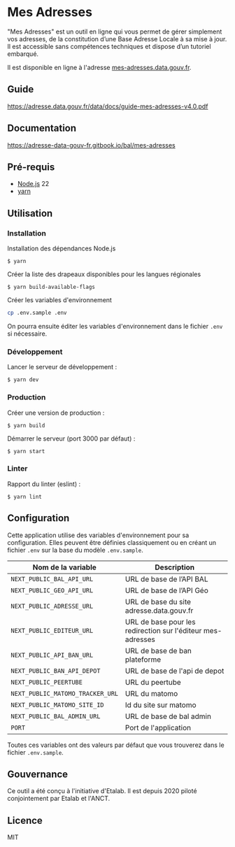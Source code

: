 # Mes Adresses

"Mes Adresses" est un outil en ligne qui vous permet de gérer simplement vos adresses, de la constitution d’une Base Adresse Locale à sa mise à jour. Il est accessible sans compétences techniques et dispose d’un tutoriel embarqué.

Il est disponible en ligne à l'adresse [mes-adresses.data.gouv.fr](https://mes-adresses.data.gouv.fr).

## Guide

https://adresse.data.gouv.fr/data/docs/guide-mes-adresses-v4.0.pdf

## Documentation

https://adresse-data-gouv-fr.gitbook.io/bal/mes-adresses

## Pré-requis

- [Node.js](https://nodejs.org) 22
- [yarn](https://www.yarnpkg.com)

## Utilisation

### Installation

Installation des dépendances Node.js

```
$ yarn
```

Créer la liste des drapeaux disponibles pour les langues régionales

```
$ yarn build-available-flags
```

Créer les variables d'environnement

```bash
cp .env.sample .env
```

On pourra ensuite éditer les variables d'environnement dans le fichier `.env` si nécessaire.

### Développement

Lancer le serveur de développement :

```
$ yarn dev
```

### Production

Créer une version de production :

```
$ yarn build
```

Démarrer le serveur (port 3000 par défaut) :

```
$ yarn start
```

### Linter

Rapport du linter (eslint) :

```
$ yarn lint
```

## Configuration

Cette application utilise des variables d'environnement pour sa configuration.
Elles peuvent être définies classiquement ou en créant un fichier `.env` sur la base du modèle `.env.sample`.

| Nom de la variable               | Description                                                 |
| -------------------------------- | ----------------------------------------------------------- |
| `NEXT_PUBLIC_BAL_API_URL`        | URL de base de l’API BAL                                    |
| `NEXT_PUBLIC_GEO_API_URL`        | URL de base de l’API Géo                                    |
| `NEXT_PUBLIC_ADRESSE_URL`        | URL de base du site adresse.data.gouv.fr                    |
| `NEXT_PUBLIC_EDITEUR_URL`        | URL de base pour les redirection sur l'éditeur mes-adresses |
| `NEXT_PUBLIC_API_BAN_URL`        | URL de base de ban plateforme                               |
| `NEXT_PUBLIC_BAN_API_DEPOT`      | URL de base de l'api de depot                               |
| `NEXT_PUBLIC_PEERTUBE`           | URL du peertube                                             |
| `NEXT_PUBLIC_MATOMO_TRACKER_URL` | URL du matomo                                               |
| `NEXT_PUBLIC_MATOMO_SITE_ID`     | Id du site sur matomo                                       |
| `NEXT_PUBLIC_BAL_ADMIN_URL`      | URL de base de bal admin                                    |
| `PORT`                           | Port de l'application                                       |

Toutes ces variables ont des valeurs par défaut que vous trouverez dans le fichier `.env.sample`.

## Gouvernance

Ce outil a été conçu à l'initiative d'Etalab. Il est depuis 2020 piloté conjointement par Etalab et l'ANCT.

## Licence

MIT

